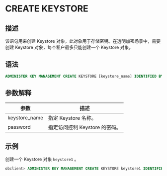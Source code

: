 CREATE KEYSTORE 
====================================



描述 
-----------------------

该语句用来创建 Keystore 对象，此对象用于存储密钥。在透明加密场景中，需要创建 Keystore 对象，每个租户最多只能创建一个 Keystore 对象。

语法 
-----------------------

```sql
ADMINISTER KEY MANAGEMENT CREATE KEYSTORE [keystore_name] IDENTIFIED BY [password] ;
```



参数解释 
-------------------------



|      参数       |          描述          |
|---------------|----------------------|
| keystore_name | 指定 Keystore 名称。      |
| password      | 指定访问控制 Keystore 的密码。 |



示例 
-----------------------

创建一个 Keystore 对象 `keystore1` 。

```sql
obclient> ADMINISTER KEY MANAGEMENT CREATE KEYSTORE keystore1 IDENTIFIED BY **1***;
```


